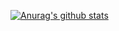 [![Anurag's github stats](https://github-readme-stats.vercel.app/api?username=Hoseong-Ryu)](https://github.com/anuraghazra/github-readme-stats)
